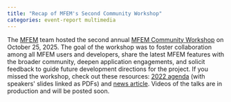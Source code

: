 ```yaml
---
title: "Recap of MFEM's Second Community Workshop"
categories: event-report multimedia
---
```


The [MFEM](https://mfem.org) team hosted the second annual [MFEM Community Workshop](https://mfem.org/workshop/) on October 25, 2025. The goal of the workshop was to foster collaboration among all MFEM users and developers, share the latest MFEM features with the broader community, deepen application engagements, and solicit feedback to guide future development directions for the project. If you missed the workshop, check out these resources: [2022 agenda](https://mfem.org/workshop/) (with speakers' slides linked as PDFs) and [news article](https://computing.llnl.gov/about/newsroom/mfem-workshop-2022). Videos of the talks are in production and will be posted soon.
